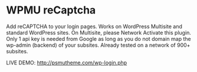# WPMU reCaptcha
Add reCAPTCHA to your login pages. Works on WordPress Multisite and standard WordPress sites. On Multisite, please Network Activate this plugin. Only 1 api key is needed from Google as long as you do not domain map the wp-admin (backend) of your subsites. Already tested on a network of 900+ subsites.

LIVE DEMO: http://psmutheme.com/wp-login.php

